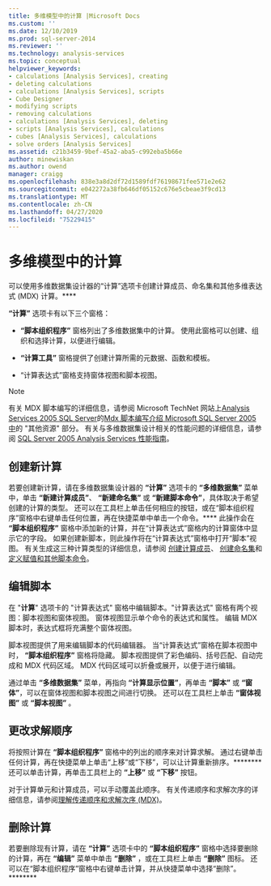 ```yaml
---
title: 多维模型中的计算 |Microsoft Docs
ms.custom: ''
ms.date: 12/10/2019
ms.prod: sql-server-2014
ms.reviewer: ''
ms.technology: analysis-services
ms.topic: conceptual
helpviewer_keywords:
- calculations [Analysis Services], creating
- deleting calculations
- calculations [Analysis Services], scripts
- Cube Designer
- modifying scripts
- removing calculations
- calculations [Analysis Services], deleting
- scripts [Analysis Services], calculations
- cubes [Analysis Services], calculations
- solve orders [Analysis Services]
ms.assetid: c21b3459-9bef-45a2-aba5-c992eba5b66e
author: minewiskan
ms.author: owend
manager: craigg
ms.openlocfilehash: 838e3a8d2df72d1589fdf76198671fee571e2e62
ms.sourcegitcommit: e042272a38fb646df05152c676e5cbeae3f9cd13
ms.translationtype: MT
ms.contentlocale: zh-CN
ms.lasthandoff: 04/27/2020
ms.locfileid: "75229415"
---
```

# <a name="calculations-in-multidimensional-models"></a>多维模型中的计算
  可以使用多维数据集设计器的“计算”选项卡创建计算成员、命名集和其他多维表达式 (MDX) 计算。****  
  
 **“计算”** 选项卡有以下三个窗格：  
  
-   **“脚本组织程序”** 窗格列出了多维数据集中的计算。 使用此窗格可以创建、组织和选择计算，以便进行编辑。  
  
-   **“计算工具”** 窗格提供了创建计算所需的元数据、函数和模板。  
  
-   “计算表达式”窗格支持窗体视图和脚本视图。  
  
> [!NOTE]  
>  有关 MDX 脚本编写的详细信息，请参阅 Microsoft TechNet 网站上[Analysis Services 2005 SQL Server](https://go.microsoft.com/fwlink/?LinkId=80853)的[Mdx 脚本编写介绍 Microsoft SQL Server 2005 中](https://go.microsoft.com/fwlink/?LinkId=81892)的 "其他资源" 部分。 有关与多维数据集设计相关的性能问题的详细信息，请参阅 [SQL Server 2005 Analysis Services 性能指南](https://download.microsoft.com/download/8/5/e/85eea4fa-b3bb-4426-97d0-7f7151b2011c/ssas2005perfguide.doc)。  
  
## <a name="creating-a-new-calculation"></a>创建新计算  
 若要创建新计算，请在多维数据集设计器的 **“计算”** 选项卡的 **“多维数据集”** 菜单中，单击 **“新建计算成员”**、 **“新建命名集”** 或 **“新建脚本命令”**，具体取决于希望创建的计算的类型。 还可以在工具栏上单击任何相应的按钮，或在“脚本组织程序”窗格中右键单击任何位置，再在快捷菜单中单击一个命令。**** 此操作会在 **“脚本组织程序”** 窗格中添加新的计算，并在“计算表达式”窗格内的计算窗体中显示它的字段。 如果创建新脚本，则此操作将在“计算表达式”窗格中打开“脚本”视图。 有关生成这三种计算类型的详细信息，请参阅 [创建计算成员](create-calculated-members.md)、 [创建命名集](create-named-sets.md)和 [定义赋值和其他脚本命令](define-assignments-and-other-script-commands.md)。  
  
## <a name="editing-scripts"></a>编辑脚本  
 在 "**计算**" 选项卡的 "计算表达式" 窗格中编辑脚本。"计算表达式" 窗格有两个视图：脚本视图和窗体视图。 窗体视图显示单个命令的表达式和属性。 编辑 MDX 脚本时，表达式框将充满整个窗体视图。  
  
 脚本视图提供了用来编辑脚本的代码编辑器。 当“计算表达式”窗格在脚本视图中时， **“脚本组织程序”** 窗格将隐藏。 脚本视图提供了彩色编码、括号匹配、自动完成和 MDX 代码区域。 MDX 代码区域可以折叠或展开，以便于进行编辑。  
  
 通过单击 **“多维数据集”** 菜单，再指向 **“计算显示位置”**，再单击 **“脚本”** 或 **“窗体”**，可以在窗体视图和脚本视图之间进行切换。 还可以在工具栏上单击 **“窗体视图”** 或 **“脚本视图”** 。  
  
## <a name="changing-solve-order"></a>更改求解顺序  
 将按照计算在 **“脚本组织程序”** 窗格中的列出的顺序来对计算求解。 通过右键单击任何计算，再在快捷菜单上单击“上移”或“下移”，可以让计算重新排序。******** 还可以单击计算，再单击工具栏上的 **“上移”** 或 **“下移”** 按钮。  
  
 对于计算单元和计算成员，可以手动覆盖此顺序。 有关传递顺序和求解次序的详细信息，请参阅[理解传递顺序和求解次序 (MDX)](mdx/mdx-data-manipulation-understanding-pass-order-and-solve-order.md)。  
  
## <a name="deleting-a-calculation"></a>删除计算  
 若要删除现有计算，请在 **“计算”** 选项卡中的 **“脚本组织程序”** 窗格中选择要删除的计算，再在 **“编辑”** 菜单中单击 **“删除”** ，或在工具栏上单击 **“删除”** 图标。 还可以在“脚本组织程序”窗格中右键单击计算，并从快捷菜单中选择“删除”。********  
  
  
